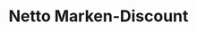 ---
title: "Netto Marken-Discount"
url: /moosburg-a-d-isar/netto-marken-discount/
shop: Supermarkt
---